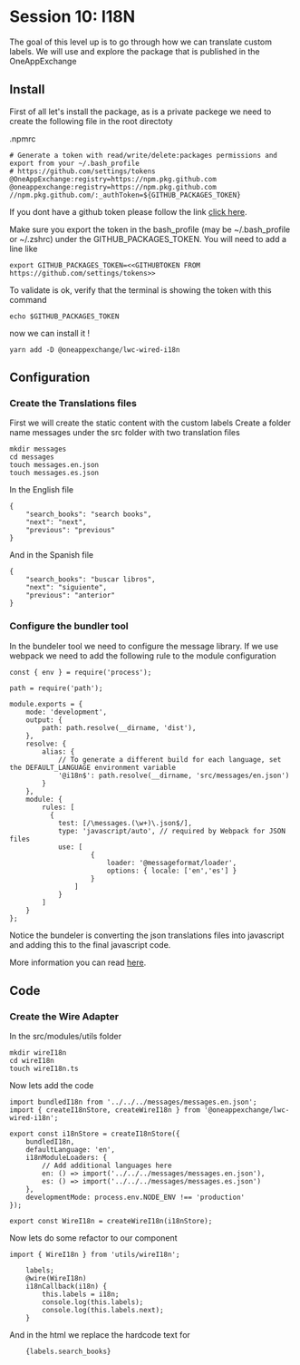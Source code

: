 # Session 10: I18N

The goal of this level up is to go through how we can translate custom labels. We will use and explore the package that is published in the OneAppExchange


## Install 

First of all let's install the package, as is a private packege we need to create the following file in the root directoty

.npmrc
````
# Generate a token with read/write/delete:packages permissions and export from your ~/.bash_profile
# https://github.com/settings/tokens
@OneAppExchange:registry=https://npm.pkg.github.com
@oneappexchange:registry=https://npm.pkg.github.com
//npm.pkg.github.com/:_authToken=${GITHUB_PACKAGES_TOKEN}
````



If you dont have a github token please follow the link [click here](https://github.com/settings/tokens).

Make sure you export the token in the bash_profile (may be ~/.bash_profile or ~/.zshrc) under the GITHUB_PACKAGES_TOKEN. You will need to add a line like 
````
export GITHUB_PACKAGES_TOKEN=<<GITHUBTOKEN FROM https://github.com/settings/tokens>>
````


To validate is ok, verify that the terminal is showing the token with this command
````
echo $GITHUB_PACKAGES_TOKEN
````

now we can install it !

````
yarn add -D @oneappexchange/lwc-wired-i18n
````


## Configuration


### Create the Translations files
First we will create the static content with the custom labels
Create a folder name messages under the src folder with two translation files

````
mkdir messages
cd messages
touch messages.en.json
touch messages.es.json
````

In the English file

````
{
    "search_books": "search books",
    "next": "next",
    "previous": "previous"
}
````

And in the Spanish file

````
{
    "search_books": "buscar libros",
    "next": "siguiente",
    "previous": "anterior"
}
````

### Configure the bundler tool
In the bundeler tool we need to configure the message library. If we use webpack we need to add the following rule to the module configuration

````
const { env } = require('process');

path = require('path');

module.exports = {
    mode: 'development',
    output: {
        path: path.resolve(__dirname, 'dist'),
    },
    resolve: {
        alias: {
            // To generate a different build for each language, set the DEFAULT_LANGUAGE environment variable
            '@i18n$': path.resolve(__dirname, 'src/messages/en.json')
        }
    },
    module: {
        rules: [
          {
            test: [/\messages.(\w+)\.json$/],
            type: 'javascript/auto', // required by Webpack for JSON files
            use: [
                    {
                        loader: '@messageformat/loader',    
                        options: { locale: ['en','es'] }        
                    }
                ]
            }
        ]    
    }
};
````

Notice the bundeler is converting the json translations files into javascript and adding this to the final javascript code.

More information you can read [here](http://messageformat.github.io/messageformat/webpack/).


## Code

### Create the Wire Adapter
In the src/modules/utils folder

````
mkdir wireI18n
cd wireI18n
touch wireI18n.ts
````

Now lets add the code

````
import bundledI18n from '../../../messages/messages.en.json';
import { createI18nStore, createWireI18n } from '@oneappexchange/lwc-wired-i18n';

export const i18nStore = createI18nStore({
    bundledI18n,
    defaultLanguage: 'en',  
    i18nModuleLoaders: {
        // Add additional languages here
        en: () => import('../../../messages/messages.en.json'),
        es: () => import('../../../messages/messages.es.json')
    },
    developmentMode: process.env.NODE_ENV !== 'production'
});

export const WireI18n = createWireI18n(i18nStore);
````

Now lets do some refactor to our component

````
import { WireI18n } from 'utils/wireI18n';
````



````
    labels;
    @wire(WireI18n)
    i18nCallback(i18n) {
        this.labels = i18n;
        console.log(this.labels);
        console.log(this.labels.next);        
    }
````


And in the html  we replace the hardcode text for 

````
    {labels.search_books}
````

